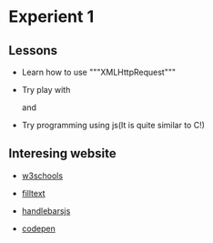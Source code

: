 # Experient 1

## Lessons

* Learn how to use """XMLHttpRequest"""

* Try play with <div> and <btn>

* Try programming using js(It is quite similar to C!)

## Interesing website

* [w3schools](https://www.w3schools.com/)

* [filltext](http://www.filltext.com/)

* [handlebarsjs](http://handlebarsjs.com/)

* [codepen](https://codepen.io/)
